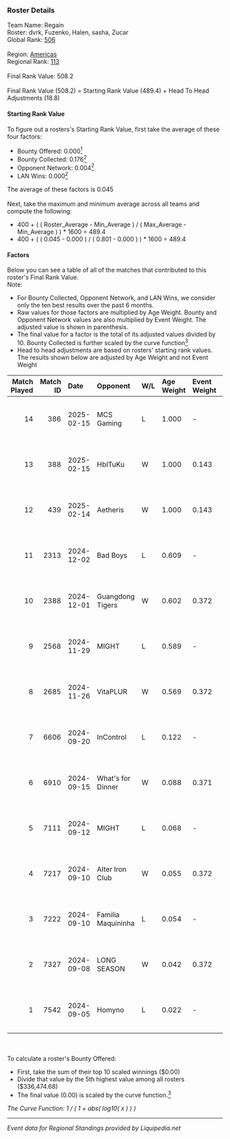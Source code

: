 ### Roster Details<br />
Team Name: Regain<br />
Roster: dvrk, Fuzenko, Halen, sasha, Zucar<br />
Global Rank: [506](../standings_global.md)<br />
<br />
Region: [Americas]( ../standings_americas.md)<br />
Regional Rank: [113]( ../standings_americas.md)<br />
<br />
Final Rank Value:  508.2<br />
<br />
Final Rank Value (508.2) = Starting Rank Value (489.4) + Head To Head Adjustments (18.8)<br />

#### Starting Rank Value<br />
To figure out a rosters's Starting Rank Value, first take the average of these four factors:<br />
- Bounty Offered: 0.000[<sup>1</sup>](#table2)
- Bounty Collected: 0.176[<sup>2</sup>](#table1)
- Opponent Network: 0.004[<sup>2</sup>](#table1)
- LAN Wins: 0.000[<sup>2</sup>](#table1)

The average of these factors is 0.045<br />
<br />
Next, take the maximum and minimum average across all teams and compute the following:<br />
- 400 + ( ( Roster_Average - Min_Average ) / ( Max_Average - Min_Average ) ) * 1600 = 489.4
- 400 + ( ( 0.045 - 0.000 ) / ( 0.801 - 0.000 ) ) * 1600 = 489.4


#### Factors<br />
Below you can see a table of all of the matches that contributed to this roster's Final Rank Value.<br />
Note:<br />

- For Bounty Collected, Opponent Network, and LAN Wins, we consider only the ten best results over the past 6 months.
- Raw values for those factors are multiplied by Age Weight. Bounty and Opponent Network values are also multiplied by Event Weight. The adjusted value is shown in parenthesis.
- The final value for a factor is the total of its adjusted values divided by 10. Bounty Collected is further scaled by the curve function[<sup>3</sup>](#curveFunction)
- Head to head adjustments are based on rosters' starting rank values. The results shown below are adjusted by Age Weight and not Event Weight
<span id="table1"></span><br />


| Match Played | Match ID | Date       | Opponent           | W/L | Age Weight | Event Weight | Bounty Collected | Opponent Network | LAN Wins  | H2H Adj. | Roster                                |
| -: | -: | :- | :- | :- | :- | :- | :- | :- | :- | -: | :- |
|           14 |      386 | 2025-02-15 | MCS Gaming         | L   | 1.000      | -            | -                | -                | -         |   -10.29 | dvrk, Fuzenko, Halen, sasha, Zucar    |
|           13 |      388 | 2025-02-15 | HbITuKu            | W   | 1.000      | 0.143        | 0.000 (0.000)    | 0.047 (0.007)    | 0 (0.000) |    11.32 | dvrk, Fuzenko, Halen, sasha, Zucar    |
|           12 |      439 | 2025-02-14 | Aetheris           | W   | 1.000      | 0.143        | 0.000 (0.000)    | 0.140 (0.020)    | 0 (0.000) |    10.94 | dvrk, Fuzenko, Halen, sasha, Zucar    |
|           11 |     2313 | 2024-12-02 | Bad Boys           | L   | 0.609      | -            | -                | -                | -         |    -5.80 | dvrk, emothug, Halen, sasha, Zucar    |
|           10 |     2388 | 2024-12-01 | Guangdong Tigers   | W   | 0.602      | 0.372        | 0.000 (0.000)    | 0.000 (0.000)    | 0 (0.000) |     6.84 | dvrk, emothug, Halen, sasha, Zucar    |
|            9 |     2568 | 2024-11-29 | MIGHT              | L   | 0.589      | -            | -                | -                | -         |    -3.88 | dvrk, emothug, Halen, sasha, Zucar    |
|            8 |     2685 | 2024-11-26 | VitaPLUR           | W   | 0.569      | 0.372        | 0.000 (0.000)    | 0.006 (0.001)    | 0 (0.000) |     9.01 | dvrk, emothug, Halen, sasha, Zucar    |
|            7 |     6606 | 2024-09-20 | InControl          | L   | 0.122      | -            | -                | -                | -         |    -1.21 | dvrk, hunger, Pose1doNN, sasha, Zucar |
|            6 |     6910 | 2024-09-15 | What's for Dinner  | W   | 0.088      | 0.371        | 0.000 (0.000)    | 0.000 (0.000)    | 0 (0.000) |     1.04 | dvrk, hunger, Pose1doNN, sasha, Zucar |
|            5 |     7111 | 2024-09-12 | MIGHT              | L   | 0.068      | -            | -                | -                | -         |    -0.42 | dvrk, hunger, Pose1doNN, sasha, Zucar |
|            4 |     7217 | 2024-09-10 | Alter Iron Club    | W   | 0.055      | 0.372        | 0.009 (0.000)    | 0.356 (0.007)    | 0 (0.000) |     1.31 | dvrk, hunger, Pose1doNN, sasha, Zucar |
|            3 |     7222 | 2024-09-10 | Familia Maquininha | L   | 0.054      | -            | -                | -                | -         |    -0.43 | dvrk, hunger, Pose1doNN, sasha, Zucar |
|            2 |     7327 | 2024-09-08 | LONG SEASON        | W   | 0.042      | 0.372        | 0.000 (0.000)    | 0.000 (0.000)    | 0 (0.000) |     0.49 | dvrk, hunger, Pose1doNN, sasha, Zucar |
|            1 |     7542 | 2024-09-05 | Homyno             | L   | 0.022      | -            | -                | -                | -         |    -0.15 | dvrk, hunger, Pose1doNN, sasha, Zucar |

<br />
<span id="table2"></span><br />
To calculate a roster's Bounty Offered:<br />

- First, take the sum of their top 10 scaled winnings ($0.00)
- Divide that value by the 5th highest value among all rosters ($336,474.68)
- The final value (0.00) is scaled by the curve function.[<sup>3</sup>](#curveFunction)

<span id="curveFunction"></span>_The Curve Function: 1 / ( 1 + abs( log10( x ) ) )_<br />

---
_Event data for Regional Standings provided by Liquipedia.net_<br />
